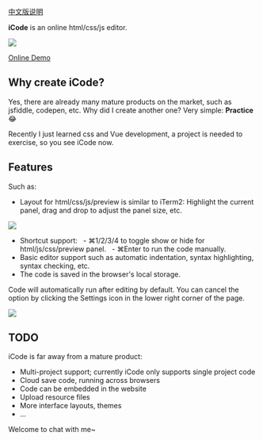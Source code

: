 [中文版说明](README_cn.md)

**iCode** is an online html/css/js editor.

![](https://ws4.sinaimg.cn/large/006tKfTcgy1g0hy7hckl1j30rs0kkagf.jpg)

[Online Demo](https://icode.toolinbox.net/editor/)

## Why create iCode?

Yes, there are already many mature products on the market, such as jsfiddle, codepen, etc. Why did I create another one? Very simple: **Practice** 😂

Recently I just learned css and Vue development, a project is needed to exercise, so you see iCode now.

## Features

Such as:

- Layout for html/css/js/preview is similar to iTerm2: Highlight the current panel, drag and drop to adjust the panel size, etc.

![](https://ws2.sinaimg.cn/large/006tKfTcgy1g0hy81qembj30p00gyjuc.jpg)

- Shortcut support:
  - ⌘1/2/3/4 to toggle show or hide for html/js/css/preview panel.
  - ⌘Enter to run the code manually.
- Basic editor support such as automatic indentation, syntax highlighting, syntax checking, etc.
- The code is saved in the browser's local storage.

Code will automatically run after editing by default. You can cancel the option by clicking the Settings icon in the lower right corner of the page.

![](https://ws2.sinaimg.cn/large/006tKfTcgy1g0hy7vhke1j30b40biq57.jpg)

## TODO

iCode is far away from a mature product:

- Multi-project support; currently iCode only supports single project code
- Cloud save code, running across browsers
- Code can be embedded in the website
- Upload resource files
- More interface layouts, themes
- ...

Welcome to chat with me~